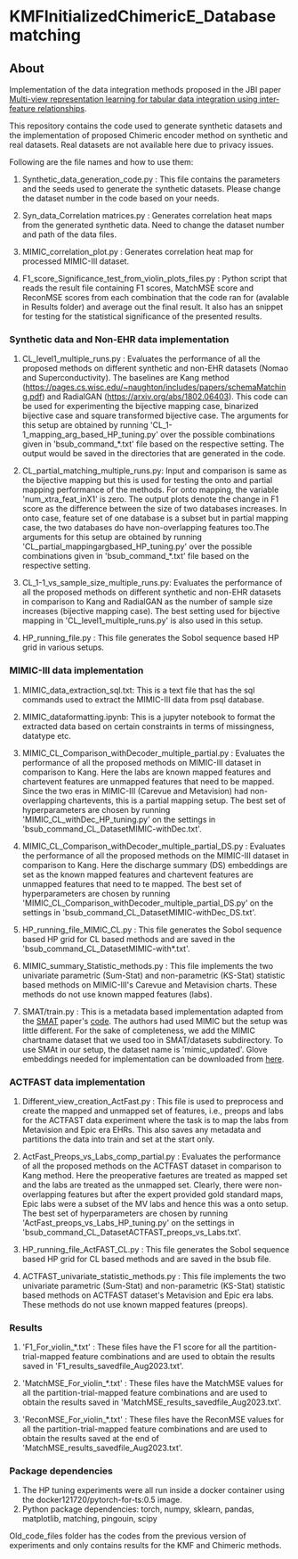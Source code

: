 # KMFInitializedChimericE_Databasematching

## About

Implementation of the data integration methods proposed in the JBI paper [Multi-view representation learning for tabular data integration using inter-feature relationships](https://www.sciencedirect.com/science/article/pii/S1532046424000200).

This repository contains the code used to generate synthetic datasets and the implementation of proposed Chimeric encoder method on synthetic and real datasets.
Real datasets are not available here due to privacy issues.

Following are the file names and how to use them:

1) Synthetic_data_generation_code.py : This file contains the parameters and the seeds used to generate the synthetic datasets. Please change the dataset number in the code based on your needs.

2) Syn_data_Correlation matrices.py : Generates correlation heat maps from the generated synthetic data. Need to change the dataset number and path of the data files.

3) MIMIC_correlation_plot.py : Generates correlation heat map for processed MIMIC-III dataset.

4) F1_score_Significance_test_from_violin_plots_files.py : Python script that reads the result file containing F1 scores, MatchMSE score and ReconMSE scores from each combination that the code ran for (avalable in Results folder) and average out the final result. It also has an snippet for testing for the statistical significance of the presented results.

### Synthetic data and Non-EHR data implementation

1) CL_level1_multiple_runs.py : Evaluates the performance of all the proposed methods on different synthetic and non-EHR datasets (Nomao and Superconductivity). The baselines are Kang method (https://pages.cs.wisc.edu/~naughton/includes/papers/schemaMatching.pdf) and RadialGAN (https://arxiv.org/abs/1802.06403). This code can be used for experimenting the bijective mapping case, binarized bijective case and square transformed bijective case. The arguments for this setup are obtained by running 'CL_1-1_mapping_arg_based_HP_tuning.py' over the possible combinations given in 'bsub_command_*.txt' file based on the respective setting. The output would be saved in the directories that are generated in the code.

2)  CL_partial_matching_multiple_runs.py: Input and comparison is same as the bijective mapping but this is used for testing the onto and partial mapping performance of the methods. For onto mapping, the variable 'num_xtra_feat_inX1' is zero. The output plots denote the change in F1 score as the difference between the size of two databases increases. In onto case, feature set of one database is a subset but in partial mapping case, the two databases do have non-overlapping features too.The arguments for this setup are obtained by running 'CL_partial_mappingargbased_HP_tuning.py' over the possible combinations given in 'bsub_command_*.txt' file based on the respective setting.

3) CL_1-1_vs_sample_size_multiple_runs.py:  Evaluates the performance of all the proposed methods on different synthetic and non-EHR datasets in comparison to Kang and RadialGAN as the number of sample size increases (bijective mapping case). The best setting used for bijective mapping in 'CL_level1_multiple_runs.py' is also used in this setup.

4) HP_running_file.py : This file generates the Sobol sequence based HP grid in various setups.

### MIMIC-III data implementation

1) MIMIC_data_extraction_sql.txt: This is a text file that has the sql commands used to extract the MIMIC-III data from psql database.

2) MIMIC_dataformatting.ipynb: This is a jupyter notebook to format the extracted data based on certain constraints in terms of missingness, datatype etc.

3) MIMIC_CL_Comparison_withDecoder_multiple_partial.py : Evaluates the performance of all the proposed methods on MIMIC-III dataset in comparison to Kang. Here the labs are known mapped features and chartevent features are unmapped features that need to be mapped. Since the two eras in MIMIC-III (Carevue and Metavision) had non-overlapping chartevents, this is a partial mapping setup. The best set of hyperparameters are chosen by running  'MIMIC_CL_withDec_HP_tuning.py' on the settings in 'bsub_command_CL_DatasetMIMIC-withDec.txt'.

4) MIMIC_CL_Comparison_withDecoder_multiple_partial_DS.py : Evaluates the performance of all the proposed methods on the MIMIC-III dataset in comparison to Kang. Here the discharge summary (DS) embeddings are set as the known mapped features and chartevent features are unmapped features that need to te mapped. The best set of hyperparameters are chosen by running 'MIMIC_CL_Comparison_withDecoder_multiple_partial_DS.py' on the settings in 'bsub_command_CL_DatasetMIMIC-withDec_DS.txt'.

5) HP_running_file_MIMIC_CL.py : This file generates the Sobol sequence based HP grid for CL based methods and are saved in the 'bsub_command_CL_DatasetMIMIC-with*.txt'.

6) MIMIC_summary_Statistic_methods.py : This file implements the two univariate parametric (Sum-Stat) and non-parametric (KS-Stat) statistic based methods on MIMIC-III's Carevue and Metavision charts. These methods do not use known mapped features (labs).

7) SMAT/train.py : This is a metadata based implementation adapted from the [SMAT](https://link.springer.com/chapter/10.1007/978-3-030-82472-3_19) paper's  [code](https://github.com/JZCS2018/SMAT/tree/main). The authors had used MIMIC but the setup was little different. For the sake of completeness, we add the MIMIC chartname dataset that we used too in SMAT/datasets subdirectory. To use SMAt in our setup, the dataset name is 'mimic_updated'. Glove embeddings needed for implementation can be downloaded from [here](https://huggingface.co/stanfordnlp/glove/resolve/main/glove.840B.300d.zip).

### ACTFAST data implementation

1) Different_view_creation_ActFast.py : This file is used to preprocess and create the mapped and unmapped set of features, i.e., preops and labs for the ACTFAST data experiment where the task is to map the labs from Metavision and Epic era EHRs. This also saves any metadata and partitions the data into train and set at the start only.

2) ActFast_Preops_vs_Labs_comp_partial.py : Evaluates the performance of all the proposed methods on the ACTFAST dataset in comparison to Kang method. Here the preoperative faetures are treated as mapped set and the labs are treated as the unmapped set. Clearly, there were non-overlapping features but after the expert provided gold standard maps, Epic labs were a subset of the MV labs and hence this was a onto setup. The best set of hyperparameters are chosen by running 'ActFast_preops_vs_Labs_HP_tuning.py' on the settings in 'bsub_command_CL_DatasetACTFAST_preops_vs_Labs.txt'.

3) HP_running_file_ActFAST_CL.py : This file generates the Sobol sequence based HP grid for CL based methods and are saved in the  bsub file.

4) ACTFAST_univariate_statistic_methods.py : This file implements the two univariate parametric (Sum-Stat) and non-parametric (KS-Stat) statistic based methods on ACTFAST dataset's Metavision and Epic era labs. These methods do not use known mapped features (preops).

### Results

1) 'F1_For_violin_*.txt' : These files have the F1 score for all the partition-trial-mapped feature combinations and are used to obtain the results saved in 'F1_results_savedfile_Aug2023.txt'.

2) 'MatchMSE_For_violin_*.txt' : These files have the MatchMSE values for all the partition-trial-mapped feature combinations and are used to obtain the results saved in 'MatchMSE_results_savedfile_Aug2023.txt'.

3) 'ReconMSE_For_violin_*.txt' : These files have the ReconMSE values for all the partition-trial-mapped feature combinations and are used to obtain the results saved at the end of 'MatchMSE_results_savedfile_Aug2023.txt'.

### Package dependencies

1) The HP tuning experiments were all run inside a docker container using the docker121720/pytorch-for-ts:0.5 image.
2) Python package dependencies: torch, numpy, sklearn, pandas, matplotlib, matching, pingouin, scipy


Old_code_files folder has the codes from the previous version of experiments and only contains results for the KMF and Chimeric methods.
